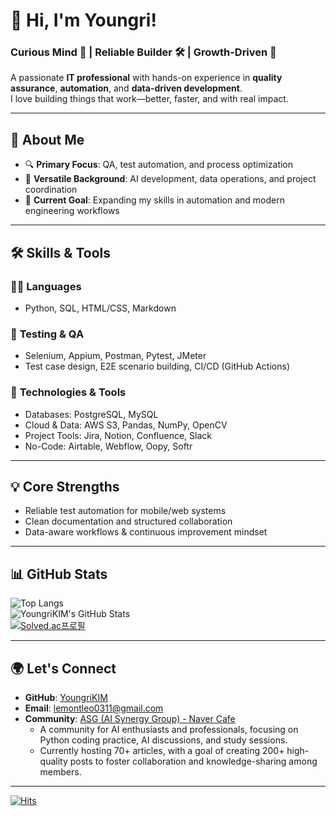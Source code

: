# 👋 Hi, I'm Youngri!  
### Curious Mind 🧠 | Reliable Builder 🛠️ | Growth-Driven 🚀  
A passionate **IT professional** with hands-on experience in **quality assurance**, **automation**, and **data-driven development**.  
I love building things that work—better, faster, and with real impact.

---

## 🌟 About Me
- 🔍 **Primary Focus**: QA, test automation, and process optimization  
- 🧩 **Versatile Background**: AI development, data operations, and project coordination  
- 🚀 **Current Goal**: Expanding my skills in automation and modern engineering workflows  

---

## 🛠 Skills & Tools

### 👩‍💻 **Languages**
- Python, SQL, HTML/CSS, Markdown

### 🧪 **Testing & QA**
- Selenium, Appium, Postman, Pytest, JMeter  
- Test case design, E2E scenario building, CI/CD (GitHub Actions)

### 🔧 **Technologies & Tools**
- Databases: PostgreSQL, MySQL  
- Cloud & Data: AWS S3, Pandas, NumPy, OpenCV  
- Project Tools: Jira, Notion, Confluence, Slack  
- No-Code: Airtable, Webflow, Oopy, Softr

---

## 💡 Core Strengths
- Reliable test automation for mobile/web systems  
- Clean documentation and structured collaboration  
- Data-aware workflows & continuous improvement mindset  



---

## 📊 GitHub Stats
![Top Langs](https://github-readme-stats.vercel.app/api/top-langs/?username=YoungriKIM&layout=compact&theme=dark)  
![YoungriKIM's GitHub Stats](https://github-readme-stats.vercel.app/api?username=YoungriKIM&show_icons=true&theme=dark)    
[![Solved.ac프로필](http://mazassumnida.wtf/api/v2/generate_badge?boj=lemontleo)](https://solved.ac/lemontleo)  

---

## 🌍 Let's Connect
- **GitHub**: [YoungriKIM](https://github.com/YoungriKIM)  
- **Email**: lemontleo0311@gmail.com
- **Community**: [ASG (AI Synergy Group) - Naver Cafe](https://cafe.naver.com/aisynergygroup)  
  - A community for AI enthusiasts and professionals, focusing on Python coding practice, AI discussions, and study sessions.  
  - Currently hosting 70+ articles, with a goal of creating 200+ high-quality posts to foster collaboration and knowledge-sharing among members.  
---

[![Hits](https://hits.seeyoufarm.com/api/count/incr/badge.svg?url=https%3A%2F%2Fgithub.com%2FYoungriKIM&count_bg=%23FF9E00&title_bg=%23000000&icon=&icon_color=%23E7E7E7&title=hits&edge_flat=false)](https://hits.seeyoufarm.com)
